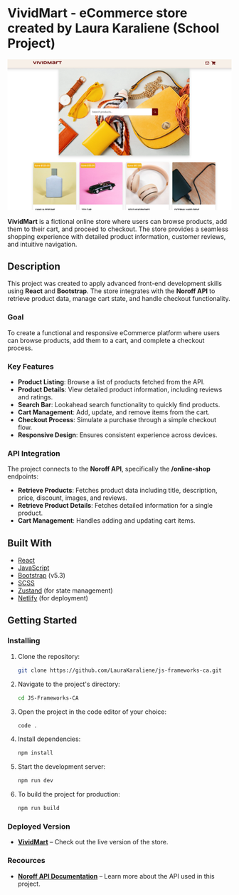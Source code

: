 # VividMart - eCommerce store created by Laura Karaliene (School Project)

![eCommerce Store Screenshot](./src/assets/Screenshot.png)

**VividMart** is a fictional online store where users can browse products, add them to their cart, and proceed to checkout. The store provides a seamless shopping experience with detailed product information, customer reviews, and intuitive navigation.

## Description

This project was created to apply advanced front-end development skills using **React** and **Bootstrap**. The store integrates with the **Noroff API** to retrieve product data, manage cart state, and handle checkout functionality.

### Goal

To create a functional and responsive eCommerce platform where users can browse products, add them to a cart, and complete a checkout process.

### Key Features

- **Product Listing**: Browse a list of products fetched from the API.
- **Product Details**: View detailed product information, including reviews and ratings.
- **Search Bar**: Lookahead search functionality to quickly find products.
- **Cart Management**: Add, update, and remove items from the cart.
- **Checkout Process**: Simulate a purchase through a simple checkout flow.
- **Responsive Design**: Ensures consistent experience across devices.

### API Integration

The project connects to the **Noroff API**, specifically the **/online-shop** endpoints:

- **Retrieve Products**: Fetches product data including title, description, price, discount, images, and reviews.
- **Retrieve Product Details**: Fetches detailed information for a single product.
- **Cart Management**: Handles adding and updating cart items.

## Built With

- [React](https://reactjs.org/)
- [JavaScript](https://developer.mozilla.org/en-US/docs/Web/JavaScript)
- [Bootstrap](https://getbootstrap.com/) (v5.3)
- [SCSS](https://sass-lang.com/)
- [Zustand](https://zustand-demo.pmnd.rs/) (for state management)
- [Netlify](https://www.netlify.com/) (for deployment)

## Getting Started

### Installing

1. Clone the repository:

   ```bash
   git clone https://github.com/LauraKaraliene/js-frameworks-ca.git

   ```

2. Navigate to the project's directory:

   ```bash
   cd JS-Frameworks-CA

   ```

3. Open the project in the code editor of your choice:

   ```bash
   code .

   ```

4. Install dependencies:

   ```bash
   npm install

   ```

5. Start the development server:

   ```bash
   npm run dev

   ```

6. To build the project for production:

   ```bash
   npm run build
   ```

### Deployed Version

- **[VividMart](https://vividmartstore.netlify.app/)** – Check out the live version of the store.

### Recources

- **[Noroff API Documentation](https://docs.noroff.dev/docs/v2/basic/online-shop/)** – Learn more about the API used in this project.
